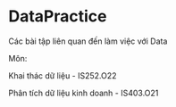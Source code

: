# DataPractice
Các bài tập liên quan đến làm việc với Data

Môn:

Khai thác dữ liệu - IS252.O22

Phân tích dữ liệu kinh doanh - IS403.O21
